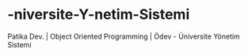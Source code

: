 # -niversite-Y-netim-Sistemi
Patika Dev. | Object Oriented Programming | Ödev - Üniversite Yönetim Sistemi
